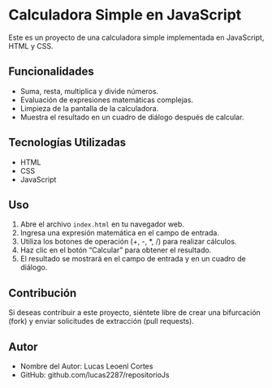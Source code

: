 # Calculadora Simple en JavaScript

Este es un proyecto de una calculadora simple implementada en JavaScript, HTML y CSS.

## Funcionalidades

- Suma, resta, multiplica y divide números.
- Evaluación de expresiones matemáticas complejas.
- Limpieza de la pantalla de la calculadora.
- Muestra el resultado en un cuadro de diálogo después de calcular.

## Tecnologías Utilizadas

- HTML
- CSS
- JavaScript

## Uso
1. Abre el archivo `index.html` en tu navegador web.
2. Ingresa una expresión matemática en el campo de entrada.
3. Utiliza los botones de operación (+, -, *, /) para realizar cálculos.
4. Haz clic en el botón “Calcular” para obtener el resultado.
5. El resultado se mostrará en el campo de entrada y en un cuadro de diálogo.

## Contribución

Si deseas contribuir a este proyecto, siéntete libre de crear una bifurcación (fork) y enviar solicitudes de extracción (pull requests).


## Autor

- Nombre del Autor: Lucas Leoenl Cortes
- GitHub: github.com/lucas2287/repositorioJs

